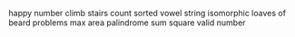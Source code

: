 happy number
climb stairs
count sorted vowel string
isomorphic
loaves of beard problems
max area
palindrome
sum square
valid number
